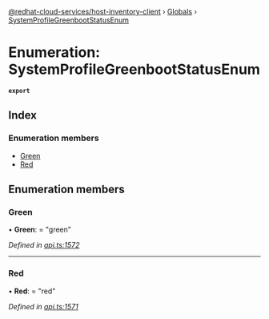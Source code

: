 [@redhat-cloud-services/host-inventory-client](../README.md) › [Globals](../globals.md) › [SystemProfileGreenbootStatusEnum](systemprofilegreenbootstatusenum.md)

# Enumeration: SystemProfileGreenbootStatusEnum

**`export`** 

## Index

### Enumeration members

* [Green](systemprofilegreenbootstatusenum.md#green)
* [Red](systemprofilegreenbootstatusenum.md#red)

## Enumeration members

###  Green

• **Green**: = "green"

*Defined in [api.ts:1572](https://github.com/RedHatInsights/javascript-clients/blob/master/packages/host-inventory/api.ts#L1572)*

___

###  Red

• **Red**: = "red"

*Defined in [api.ts:1571](https://github.com/RedHatInsights/javascript-clients/blob/master/packages/host-inventory/api.ts#L1571)*
